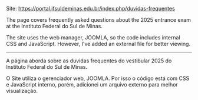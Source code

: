 Site: https://portal.ifsuldeminas.edu.br/index.php/duvidas-frequentes

The page covers frequently asked questions about the 2025 entrance exam at the Instituto Federal do Sul de Minas. 

The site uses the web manager, JOOMLA, so the code includes internal CSS and JavaScript. However, I've added an external file for better viewing.

------------------------------------------------------------------------------------------------------------------------------------------------------
A página aborda sobre as duvidas frequentes do vestibular 2025 do Instituto Federal do Sul de Minas.

O Site utiliza o gerenciador web, JOOMLA. Por isso o código está com CSS e JavaScript interno, porém, adicionei um arquivo externo para melhor visualização.
